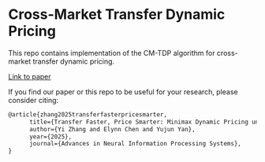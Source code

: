 # Cross-Market Transfer Dynamic Pricing

This repo contains implementation of the CM-TDP algorithm for cross-market transfer dynamic pricing.

[Link to paper](https://arxiv.org/abs/2505.17203)

If you find our paper or this repo to be useful for your research, please consider citing:

```markdown
@article{zhang2025transferfasterpricesmarter,
      title={Transfer Faster, Price Smarter: Minimax Dynamic Pricing under Cross-Market Preference Shift}, 
      author={Yi Zhang and Elynn Chen and Yujun Yan},
      year={2025},
      journal={Advances in Neural Information Processing Systems}, 
}
```

